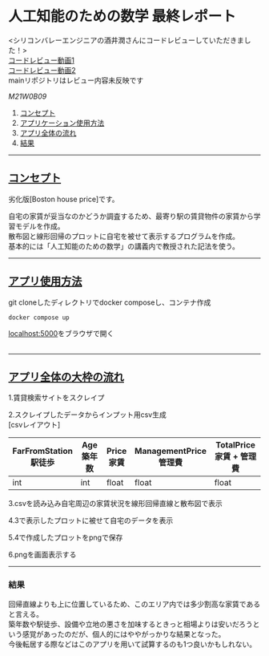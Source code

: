 # 人工知能のための数学 最終レポート

<シリコンバレーエンジニアの酒井潤さんにコードレビューしていただきました！><br>
[コードレビュー動画1](https://www.youtube.com/watch?v=TTatRa6fjIA&t=311s)<br>
[コードレビュー動画2](https://www.youtube.com/watch?v=OEvD9gSWf20&t=57s)<br>
mainリポジトリはレビュー内容未反映です


*M21W0B09*

1. [コンセプト](#concept)
1. [アプリケーション使用方法](#howto)
1. [アプリ全体の流れ](#flow)
1. [結果](#todo)


***
<a id="concept"></a>
## <u>コンセプト</u>
劣化版[Boston house price]です。<br>

自宅の家賃が妥当なのかどうか調査するため、最寄り駅の賃貸物件の家賃から学習モデルを作成。<br>
散布図と線形回帰のプロットに自宅を被せて表示するプログラムを作成。<br>
基本的には「人工知能のための数学」の講義内で教授された記法を使う。<br>


***
<a id="howto"></a>
## <u>アプリ使用方法</u>

git cloneしたディレクトリでdocker composeし、コンテナ作成
```
docker compose up
```

[localhost:5000](http://localhost:5000)をブラウザで開く<br><br>


***
<a id="flow"></a>
## <u>アプリ全体の大枠の流れ</u>

1.賃貸検索サイトをスクレイプ

2.スクレイプしたデータからインプット用csv生成<br>
[csvレイアウト]

|  FarFromStation<br>駅徒歩  |  Age<br>築年数    |  Price<br>家賃  |  ManagementPrice<br>管理費  | TotalPrice<br>家賃 + 管理費 |
| ---- | ---- | ---- | ---- | ---- |
|  int  |  int  |  float  |  float  | float  |

3.csvを読み込み自宅周辺の家賃状況を線形回帰直線と散布図で表示

4.3で表示したプロットに被せて自宅のデータを表示

5.4で作成したプロットをpngで保存

6.pngを画面表示する


***
<a id="result"></a>
### 結果
回帰直線よりも上に位置しているため、このエリア内では多少割高な家賃であると言える。<br>
築年数や駅徒歩、設備や立地の悪さを加味するときっと相場よりは安いだろうという感覚があったのだが、個人的にはややがっかりな結果となった。<br>
今後転居する際などはこのアプリを用いて試算するのも1つ良いかもしれない。

